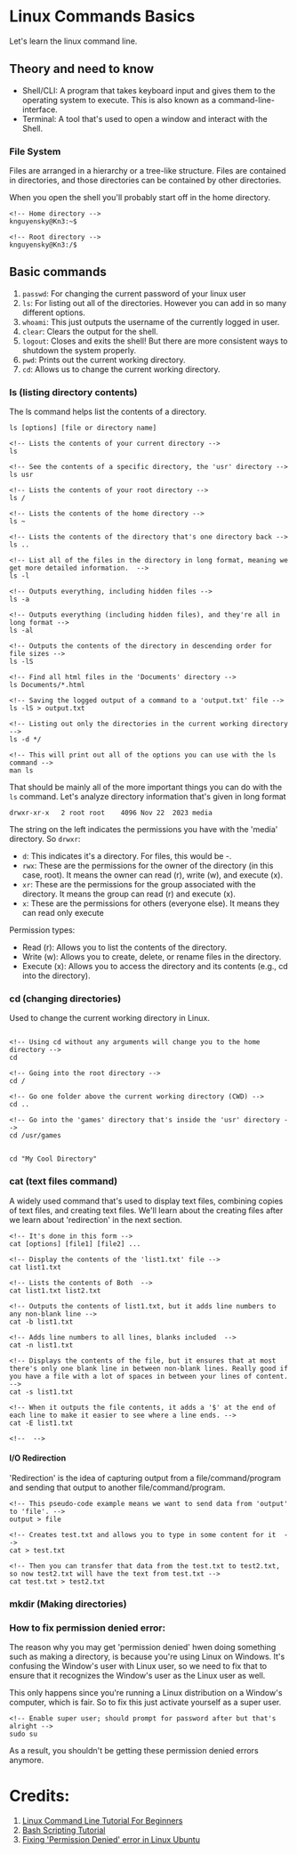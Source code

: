 # Linux Commands Basics 
Let's learn the linux command line.

## Theory and need to know
- Shell/CLI: A program that takes keyboard input and gives them to the operating system to execute. This is also known as a command-line-interface.  
- Terminal: A tool that's used to open a window and interact with the Shell. 

### File System 
Files are arranged in a hierarchy or a tree-like structure. Files are contained in directories, and those directories can be contained by other directories.

When you open the shell you'll probably start off in the home directory.
```
<!-- Home directory -->
knguyensky@Kn3:~$

<!-- Root directory -->
knguyensky@Kn3:/$
```

## Basic commands
1. `passwd`: For changing the current password of your linux user
2. `ls`: For listing out all of the directories. However you can add in so many different options. 
3. `whoami`: This just outputs the username of the currently logged in user.
4. `clear`: Clears the output for the shell.
5. `logout`: Closes and exits the shell! But there are more consistent ways to shutdown the system properly.
6. `pwd`: Prints out the current working directory.
7. `cd`: Allows us to change the current working directory.


### ls (listing directory contents)
The ls command helps list the contents of a directory.
```
ls [options] [file or directory name]

<!-- Lists the contents of your current directory -->
ls

<!-- See the contents of a specific directory, the 'usr' directory -->
ls usr

<!-- Lists the contents of your root directory -->
ls /

<!-- Lists the contents of the home directory -->
ls ~

<!-- Lists the contents of the directory that's one directory back -->
ls ..

<!-- List all of the files in the directory in long format, meaning we get more detailed information.  -->
ls -l

<!-- Outputs everything, including hidden files -->
ls -a

<!-- Outputs everything (including hidden files), and they're all in long format -->
ls -al

<!-- Outputs the contents of the directory in descending order for file sizes -->
ls -lS

<!-- Find all html files in the 'Documents' directory -->
ls Documents/*.html

<!-- Saving the logged output of a command to a 'output.txt' file -->
ls -lS > output.txt

<!-- Listing out only the directories in the current working directory -->
ls -d */

<!-- This will print out all of the options you can use with the ls command -->
man ls
```
That should be mainly all of the more important things you can do with the `ls` command. 
Let's analyze directory information that's given in long format
```
drwxr-xr-x   2 root root    4096 Nov 22  2023 media
```
The string on the left indicates the permissions you have with the 'media' directory. So `drwxr`:
  - `d`: This indicates it's a directory. For files, this would be -.
  - `rwx`: These are the permissions for the owner of the directory (in this case, root). It means the owner can read (r), write (w), and execute (x).
  - `xr`: These are the permissions for the group associated with the directory. It means the group can read (r) and execute (x).
  - `x`: These are the permissions for others (everyone else). It 
  means they can read only execute 

Permission types:
- Read (r): Allows you to list the contents of the directory.
- Write (w): Allows you to create, delete, or rename files in the directory.
- Execute (x): Allows you to access the directory and its contents (e.g., cd into the directory).

### cd (changing directories)
Used to change the current working directory in Linux. 
```

<!-- Using cd without any arguments will change you to the home directory -->
cd 

<!-- Going into the root directory -->
cd /

<!-- Go one folder above the current working directory (CWD) -->
cd ..

<!-- Go into the 'games' directory that's inside the 'usr' directory -->
cd /usr/games


cd "My Cool Directory"
```

### cat (text files command)
A widely used command that's used to display text files, combining copies of text files, and creating text files. We'll learn about the creating files after we learn about 'redirection' in the next section.
```
<!-- It's done in this form -->
cat [options] [file1] [file2] ... 

<!-- Display the contents of the 'list1.txt' file -->
cat list1.txt

<!-- Lists the contents of Both  -->
cat list1.txt list2.txt

<!-- Outputs the contents of list1.txt, but it adds line numbers to any non-blank line -->
cat -b list1.txt 

<!-- Adds line numbers to all lines, blanks included  -->
cat -n list1.txt

<!-- Displays the contents of the file, but it ensures that at most there's only one blank line in between non-blank lines. Really good if you have a file with a lot of spaces in between your lines of content.  -->
cat -s list1.txt 

<!-- When it outputs the file contents, it adds a '$' at the end of each line to make it easier to see where a line ends. -->
cat -E list1.txt

<!--  -->
```
#### I/O Redirection
'Redirection' is the idea of capturing output from a file/command/program and sending that output to another file/command/program. 
```
<!-- This pseudo-code example means we want to send data from 'output' to 'file'. -->
output > file

<!-- Creates test.txt and allows you to type in some content for it  -->
cat > test.txt

<!-- Then you can transfer that data from the test.txt to test2.txt, so now test2.txt will have the text from test.txt -->
cat test.txt > test2.txt
```

### mkdir (Making directories)




### How to fix permission denied error:
The reason why you may get 'permission denied' hwen doing something such as making a directory, is because you're using Linux on Windows. It's confusing the Window's user with Linux user, so we need to fix that to ensure that it recognizes the Window's user as the Linux user as well. 

This only happens since you're running a Linux distribution on a Window's computer, which is fair. So to fix this just activate yourself as a super user.
```
<!-- Enable super user; should prompt for password after but that's alright -->
sudo su
```
As a result, you shouldn't be getting these permission denied errors anymore.


# Credits: 
1. [Linux Command Line Tutorial For Beginners](https://youtu.be/YHFzr-akOas?si=VpcYJHXvsdOUekJa)
2. [Bash Scripting Tutorial](https://www.youtube.com/watch?v=cQepf9fY6cE&list=PLS1QulWo1RIYmaxcEqw5JhK3b-6rgdWO_) 
3. [Fixing 'Permission Denied' error in Linux Ubuntu](https://www.youtube.com/watch?v=0T7ZwSJToBc)
